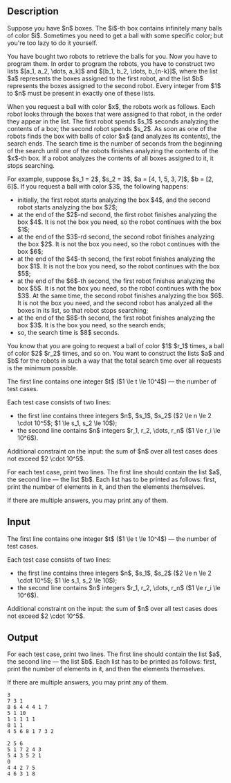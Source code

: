 ## Description

<div><p>Suppose you have $n$ boxes. The $i$-th box contains infinitely many balls of color $i$. Sometimes you need to get a ball with some specific color; but you're too lazy to do it yourself.</p><p>You have bought two robots to retrieve the balls for you. Now you have to program them. In order to program the robots, you have to construct two lists $[a_1, a_2, \dots, a_k]$ and $[b_1, b_2, \dots, b_{n-k}]$, where the list $a$ represents the boxes assigned to the first robot, and the list $b$ represents the boxes assigned to the second robot. <span class="tex-font-style-bf">Every integer from $1$ to $n$ must be present in exactly one of these lists</span>.</p><p>When you request a ball with color $x$, the robots work as follows. Each robot looks through the boxes that were assigned to that robot, in the order they appear in the list. The first robot spends $s_1$ seconds analyzing the contents of a box; the second robot spends $s_2$. As soon as one of the robots finds the box with balls of color $x$ (and analyzes its contents), the search ends. The search time is the number of seconds from the beginning of the search until one of the robots finishes analyzing the contents of the $x$-th box. If a robot analyzes the contents of all boxes assigned to it, it stops searching.</p><p>For example, suppose $s_1 = 2$, $s_2 = 3$, $a = [4, 1, 5, 3, 7]$, $b = [2, 6]$. If you request a ball with color $3$, the following happens:</p><ul> <li> initially, the first robot starts analyzing the box $4$, and the second robot starts analyzing the box $2$; </li><li> at the end of the $2$-nd second, the first robot finishes analyzing the box $4$. It is not the box you need, so the robot continues with the box $1$; </li><li> at the end of the $3$-rd second, the second robot finishes analyzing the box $2$. It is not the box you need, so the robot continues with the box $6$; </li><li> at the end of the $4$-th second, the first robot finishes analyzing the box $1$. It is not the box you need, so the robot continues with the box $5$; </li><li> at the end of the $6$-th second, the first robot finishes analyzing the box $5$. It is not the box you need, so the robot continues with the box $3$. At the same time, the second robot finishes analyzing the box $6$. It is not the box you need, and the second robot has analyzed all the boxes in its list, so that robot stops searching; </li><li> at the end of the $8$-th second, the first robot finishes analyzing the box $3$. It is the box you need, so the search ends; </li><li> so, the search time is $8$ seconds. </li></ul><p>You know that you are going to request a ball of color $1$ $r_1$ times, a ball of color $2$ $r_2$ times, and so on. You want to construct the lists $a$ and $b$ for the robots in such a way that the total search time over all requests is the minimum possible.</p></div><div class="input-specification"><p>The first line contains one integer $t$ ($1 \le t \le 10^4$) — the number of test cases.</p><p>Each test case consists of two lines: </p><ul> <li> the first line contains three integers $n$, $s_1$, $s_2$ ($2 \le n \le 2 \cdot 10^5$; $1 \le s_1, s_2 \le 10$); </li><li> the second line contains $n$ integers $r_1, r_2, \dots, r_n$ ($1 \le r_i \le 10^6$). </li></ul><p>Additional constraint on the input: the sum of $n$ over all test cases does not exceed $2 \cdot 10^5$.</p></div><div class="output-specification"><p>For each test case, print two lines. The first line should contain the list $a$, the second line — the list $b$. Each list has to be printed as follows: first, print the number of elements in it, and then the elements themselves.</p><p>If there are multiple answers, you may print any of them.</p></div>

## Input

<p>The first line contains one integer $t$ ($1 \le t \le 10^4$) — the number of test cases.</p><p>Each test case consists of two lines: </p><ul> <li> the first line contains three integers $n$, $s_1$, $s_2$ ($2 \le n \le 2 \cdot 10^5$; $1 \le s_1, s_2 \le 10$); </li><li> the second line contains $n$ integers $r_1, r_2, \dots, r_n$ ($1 \le r_i \le 10^6$). </li></ul><p>Additional constraint on the input: the sum of $n$ over all test cases does not exceed $2 \cdot 10^5$.</p>

## Output

<p>For each test case, print two lines. The first line should contain the list $a$, the second line — the list $b$. Each list has to be printed as follows: first, print the number of elements in it, and then the elements themselves.</p><p>If there are multiple answers, you may print any of them.</p>





```input1|2,3,6,7
3
7 3 1
8 6 4 4 4 1 7
5 1 10
1 1 1 1 1
8 1 1
4 5 6 8 1 7 3 2
```




```output1
2 5 6
5 1 7 2 4 3
5 4 3 5 2 1
0
4 4 2 7 5
4 6 3 1 8
```


